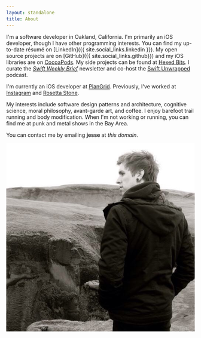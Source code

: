 ```yaml
---
layout: standalone
title: About
---
```


I'm a software developer in Oakland, California. I'm primarily an iOS developer, though I have other programming interests. You can find my up-to-date résumé on [LinkedIn]({{ site.social_links.linkedin }}). My open source projects are on [GitHub]({{ site.social_links.github}}) and my iOS libraries are on [CocoaPods](https://cocoapods.org/owners/1808). My side projects can be found at [Hexed Bits](https://hexedbits.com). I curate the [*Swift Weekly Brief*](https://swiftweekly.github.io) newsletter and co-host the [Swift Unwrapped](https://spec.fm/podcasts/swift-unwrapped) podcast.

I'm currently an iOS developer at [PlanGrid](https://plangrid.com). Previously, I've worked at [Instagram](https://instagram.com) and [Rosetta Stone](https://rosettastone.com).

My interests include software design patterns and architecture, cognitive science, moral philosophy, avant-garde art, and coffee. I enjoy barefoot trail running and body modification. When I'm not working or running, you can find me at punk and metal shows in the Bay Area.

You can contact me by emailing **jesse** at *this domain*.

<div class="col-xs-12 col-xs-offset-0 col-sm-8 col-sm-offset-2 col-md-6 col-md-offset-3">
    <a href="/img/avatar.jpg">
        <img class="img-thumbnail img-responsive center" src="/img/avatar.jpg" title="Jesse Squires" alt="Jesse Squires"/>
    </a>
</div>
